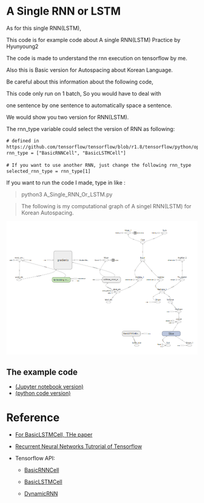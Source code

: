 # A Single RNN or LSTM

As for this single RNN(LSTM), 

This code is for example code about A single RNN(LSTM) Practice by Hyunyoung2

The code is made to understand the rnn execution on tensorflow by me.

Also this is Basic version for Autospacing about Korean Language.

Be careful about this information about the following code,

This code only run on 1 batch, So you would have to deal with

one sentence by one sentence to automatically space a sentence.

We would show you two version for RNN(LSTM). 

The rnn_type variable could select the version of RNN as following:

```
# defined in https://github.com/tensorflow/tensorflow/blob/r1.8/tensorflow/python/ops/rnn_cell_impl.py
rnn_type = ["BasicRNNCell", "BasicLSTMCell"]

# If you want to use another RNN, just change the following rnn_type
selected_rnn_type = rnn_type[1]
```

If you want to run the code I made, type in like :

> python3 A_Single_RNN_Or_LSTM.py

> The following is my computational graph of A singel RNN(LSTM) for Korean Autospacing. 

![](https://raw.githubusercontent.com/hyunyoung2/Hyunyoung2_Autospacing/master/A_Single_RNN_or_LSTM/A_single_RNN_graph_of_my_model.png)

## The example code

- [(Jupyter notebook version)](https://nbviewer.jupyter.org/github/hyunyoung2/Hyunyoung2_Autospacing/blob/master/A_Single_RNN_or_LSTM/A_Single_RNN_Or_LSTM.ipynb) 
- [(python code version)](https://github.com/hyunyoung2/Hyunyoung2_Autospacing/blob/master/A_Single_RNN_or_LSTM/A_Single_RNN_Or_LSTM.py)

# Reference
  
 - [For BasicLSTMCell, THe paper](https://arxiv.org/abs/1409.2329v5)

 - [Recurrent Neural Networks Tutrorial of Tensorflow](https://www.tensorflow.org/tutorials/recurrent)

 - Tensorflow API: 
  
   - [BasicRNNCell](https://www.tensorflow.org/versions/r1.8/api_docs/python/tf/contrib/rnn/BasicRNNCell)
  
   - [BasicLSTMCell](https://www.tensorflow.org/versions/r1.8/api_docs/python/tf/contrib/rnn/BasicLSTMCell)
  
   - [DynamicRNN](https://www.tensorflow.org/versions/master/api_docs/python/tf/nn/dynamic_rnn)
